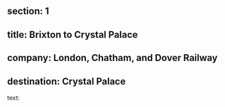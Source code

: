﻿section: 1
----
title: Brixton to Crystal Palace
----
company: London, Chatham, and Dover Railway
----
destination: Crystal Palace
----
text: